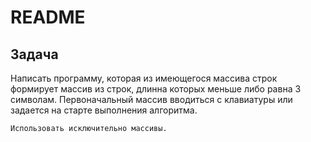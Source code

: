 # README

## Задача

Написать программу, которая из имеющегося массива строк формирует массив из строк, длинна которых меньше либо равна 3 символам. Первоначальный массив вводиться с клавиатуры или задается на старте выполнения алгоритма.
```
Использовать исключительно массивы.
```
